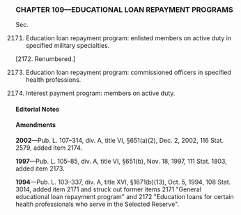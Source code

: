 ### **CHAPTER 109—EDUCATIONAL LOAN REPAYMENT PROGRAMS** ###

Sec.

2171. Education loan repayment program: enlisted members on active duty in specified military specialties.

[2172. Renumbered.]

2173. Education loan repayment program: commissioned officers in specified health professions.

2174. Interest payment program: members on active duty.

#### **Editorial Notes** ####

#### Amendments ####

**2002**—Pub. L. 107–314, div. A, title VI, §651(a)(2), Dec. 2, 2002, 116 Stat. 2579, added item 2174.

**1997**—Pub. L. 105–85, div. A, title VI, §651(b), Nov. 18, 1997, 111 Stat. 1803, added item 2173.

**1994**—Pub. L. 103–337, div. A, title XVI, §1671(b)(13), Oct. 5, 1994, 108 Stat. 3014, added item 2171 and struck out former items 2171 "General educational loan repayment program" and 2172 "Education loans for certain health professionals who serve in the Selected Reserve".